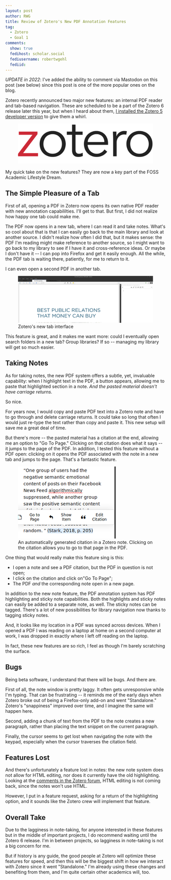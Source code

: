```yaml
---
layout: post
author: RWG
title: Review of Zotero's New PDF Annotation Features
tag:
  - Zotero
  - Goal 1
comments:
  show: true
  fedihost: scholar.social
  fediusername: robertwgehl
  fediid:
---
```


*UPDATE in 2022*: I've added the ability to comment via Mastodon on this post (see below) since this post is one of the more popular ones on the blog.

Zotero recently announced two major new features: an internal PDF reader and tab-based navigation. These are scheduled to be a part of the Zotero 6 release later this year, but when I heard about them, [I installed the Zotero 5 developer version](/2021/03/19/cuttingZotero.html) to give them a whirl.

<figure>
    <img src="/assets/images/zotero.png" alt="Zotero's Logo">
</figure>

My quick take on the new features? They are now a key part of the FOSS Academic Lifestyle Dream.

<!-- more -->

The Simple Pleasure of a Tab
----------------------------

First of all, opening a PDF in Zotero now opens its own native PDF reader with new annotation capabililties. I'll get to that. But first, I did not realize how happy one tab could make me.

The PDF now opens in a new tab, where I can read it and take notes. What's so cool about that is that I can easily go back to the main library and look at another source. I didn't realize how often I did that, but it makes sense: the PDF I'm reading might make reference to another source, so I might want to go back to my library to see if I have it and cross-reference ideas. Or maybe I don't have it -- I can pop into Firefox and get it easily enough. All the while, the PDF tab is waiting there, patiently, for me to return to it. 

I can even open a second PDF in another tab. 

<figure>
	<img src="/assets/images/zoterotab.png" alt="Zotero's new tab interface">
	<figcaption>Zotero's new tab interface</figcaption>
</figure>

This feature is great, and it makes me want more: could I eventually open search folders in a new tab? Group libraries? If so -- managing my library will get so much easier.

Taking Notes
------------

As for taking notes, the new PDF system offers a subtle, yet, invaluable capability: when I highlight text in the PDF, a button appears, allowing me to paste that highlighted section in a note. *And the pasted material doesn't have carriage returns.* 

So nice.

For years now, I would copy and paste PDF text into a Zotero note and have to go through and delete carriage returns. It could take so long that often I would just re-type the text rather than copy and paste it. This new setup will save me a great deal of time.

But there's more -- the pasted material has a citation at the end, allowing me an option to "Go To Page." Clicking on that citation does what it says -- it jumps to the page of the PDF. In addition, I tested this feature without a PDF open: clicking on it opens the PDF associated with the note in a new tab and jumps to the page. That's a fantastic feature.

<figure>
	<img src="/assets/images/zoteronote.png" alt="Automatically generated citation in a Zotero note">
	<figcaption>An automatically generated citation in a Zotero note. Clicking on the citation allows you to go to that page in the PDF.</figcaption>
</figure>

One thing that would really make this feature sing is this:
* I open a note and see a PDF citation, but the PDF in question is not open;
* I click on the citation and click on"Go To Page";
* The PDF *and* the corresponding note open in a new page.

In addition to the new note feature, the PDF annotation system has PDF highlighting and sticky note capabilities. Both the highlights and sticky notes can easily be added to a separate note, as well. The sticky notes can be tagged. There's a lot of new possibilities for library navigation now thanks to tagging sticky notes.

And, it looks like my location in a PDF was synced across devices. When I opened a PDF I was reading on a laptop at home on a second computer at work, I was dropped in exactly where I left off reading on the laptop.

In fact, these new features are so rich, I feel as though I'm barely scratching the surface. 

Bugs
----

Being beta software, I understand that there will be bugs. And there are.

First of all, the note window is pretty laggy. It often gets unresponsive while I'm typing. That can be frustrating -- it reminds me of the early days when Zotero broke out of being a Firefox-only add-on and went "Standalone." Zotero's "snappiness" improved over time, and I imagine the same will happen here.

Second, adding a chunk of text from the PDF to the note creates a new paragraph, rather than placing the text snippet on the current paragraph. 

Finally, the cursor seems to get lost when navigating the note with the keypad, especially when the cursor traverses the citation field. 

Features Lost
-------------

And there's unfortunately a feature lost in notes: the new note system does not allow for HTML editing, nor does it currently have the old highlighting. Looking at the [comments in the Zotero forum](https://forums.zotero.org/discussion/88064/available-in-preview-zotero-pdf-reader-and-new-note-editor), HTML editing is not coming back, since the notes won't use HTML. 

However, I put in a feature request, asking for a return of the highlighting option, and it sounds like the Zotero crew will implement that feature.

Overall Take
------------

 Due to the lagginess in note-taking, for anyone interested in these features but in the middle of important projects, I do recommend waiting until the Zotero 6 release. I'm in between projects, so lagginess in note-taking is not a big concern for me. 

But if history is any guide, the good people at Zotero will optimize these features for speed, and then this will be the biggest shift in how we interact with Zotero since it went "Standalone." I'm already using these changes and benefiting from them, and I'm quite certain other academics will, too.
